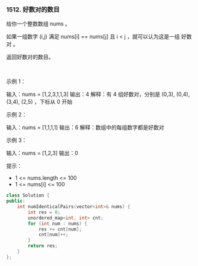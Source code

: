 ### 1512. 好数对的数目



给你一个整数数组 nums 。

如果一组数字 (i,j) 满足 nums[i] == nums[j] 且 i < j ，就可以认为这是一组 好数对 。

返回好数对的数目。

 

示例 1：

输入：nums = [1,2,3,1,1,3]
输出：4
解释：有 4 组好数对，分别是 (0,3), (0,4), (3,4), (2,5) ，下标从 0 开始


示例 2：

输入：nums = [1,1,1,1]
输出：6
解释：数组中的每组数字都是好数对

示例 3：

输入：nums = [1,2,3]
输出：0




提示：

 * 1 <= nums.length <= 100
 * 1 <= nums[i] <= 100

```c++
class Solution {
public:
    int numIdenticalPairs(vector<int>& nums) {
        int res = 0;
        unordered_map<int, int> cnt;
        for (int num : nums) {
            res += cnt[num];
            cnt[num]++;
        }
        return res;
    }
};
```

